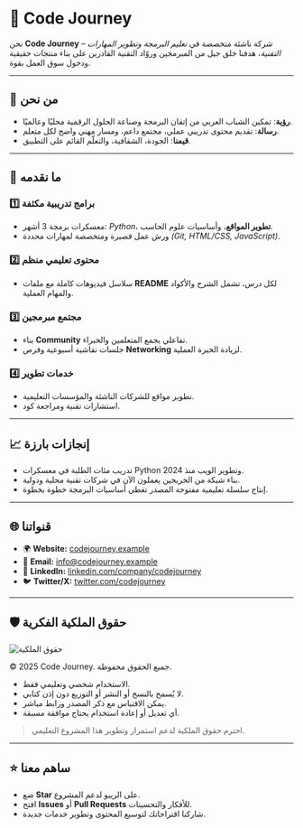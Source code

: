 # 🌟 Code Journey

نحن **Code Journey** – شركة ناشئة متخصصة في *تعليم البرمجة وتطوير المهارات التقنية*، هدفنا خلق جيل من المبرمجين وروّاد التقنية القادرين على بناء منتجات حقيقية ودخول سوق العمل بقوة.

---

## 🏢 من نحن
- **رؤية**: تمكين الشباب العربي من إتقان البرمجة وصناعة الحلول الرقمية محليًا وعالميًا.  
- **رسالة**: تقديم محتوى تدريبي عملي، مجتمع داعم، ومسار مهني واضح لكل متعلم.  
- **قيمنا**: الجودة، الشفافية، والتعلّم القائم على التطبيق.

---

## 🚀 ما نقدمه
### 1️⃣ برامج تدريبية مكثفة
- معسكرات برمجة 3 أشهر: *Python*، **تطوير المواقع**، وأساسيات علوم الحاسب.
- ورش عمل قصيرة ومتخصصة لمهارات محددة *(Git, HTML/CSS, JavaScript)*.

### 2️⃣ محتوى تعليمي منظم
- سلاسل فيديوهات كاملة مع ملفات **README** لكل درس، تشمل الشرح والأكواد والمهام العملية.

### 3️⃣ مجتمع مبرمجين
- بناء **Community** تفاعلي يجمع المتعلمين والخبراء.  
- جلسات نقاشية أسبوعية وفرص **Networking** لزيادة الخبرة العملية.

### 4️⃣ خدمات تطوير
- تطوير مواقع للشركات الناشئة والمؤسسات التعليمية.  
- استشارات تقنية ومراجعة كود.

---

## 📈 إنجازات بارزة
- تدريب مئات الطلبة في معسكرات Python وتطوير الويب منذ 2024.  
- بناء شبكة من الخريجين يعملون الآن في شركات تقنية محلية ودولية.  
- إنتاج سلسلة تعليمية مفتوحة المصدر تغطي أساسيات البرمجة خطوة بخطوة.

---

## 🌐 قنواتنا
- 🌍 **Website:** [codejourney.example](https://codejourney.example)  
- 📧 **Email:** info@codejourney.example  
- 💼 **LinkedIn:** [linkedin.com/company/codejourney](https://linkedin.com/company/codejourney)  
- 🐦 **Twitter/X:** [twitter.com/codejourney](https://twitter.com/codejourney)

---

## 🛡 حقوق الملكية الفكرية

![حقوق الملكية](../images/1.png)

© 2025 Code Journey. جميع الحقوق محفوظة.  

- الاستخدام شخصي وتعليمي فقط.  
- لا يُسمح بالنسخ أو النشر أو التوزيع دون إذن كتابي.  
- يمكن الاقتباس مع ذكر المصدر ورابط مباشر.  
- أي تعديل أو إعادة استخدام يحتاج موافقة مسبقة.  

> احترم حقوق الملكية لدعم استمرار وتطوير هذا المشروع التعليمي.

---

## ⭐ ساهم معنا
- ضع **Star** على الريبو لدعم المشروع.  
- افتح **Issues** أو **Pull Requests** للأفكار والتحسينات.  
- شاركنا اقتراحاتك لتوسيع المحتوى وتطوير خدمات جديدة.
